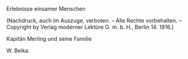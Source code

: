 <p class="toc" id="subtitle">Erlebnisse einsamer Menschen</p>
<p class="toc">(Nachdruck, auch im Auszuge, verboten. – Alle Rechte vorbehalten. – 
Copyright by Verlag moderner Lektüre G.&nbsp;m.&nbsp;b.&nbsp;H., Berlin 14. 1916.)</p>
<p class="toc" id="title">Kapitän Merling und seine Familie</p>
<p class="toc" id="author">W. Belka.</p>

